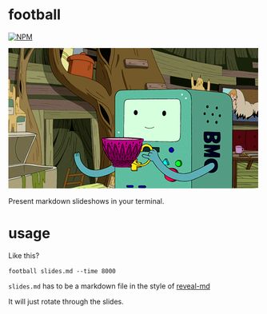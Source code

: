 # football
[![NPM](https://nodei.co/npm/football.png)](https://nodei.co/npm/football/)

![Football](football.gif)

Present markdown slideshows in your terminal.

# usage

Like this?

```
football slides.md --time 8000
```

`slides.md` has to be a markdown file in the style of
[reveal-md](https://www.npmjs.com/package/reveal-md)

It will just rotate through the slides.